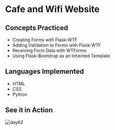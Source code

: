 # Cafe and Wifi Website

## Concepts Practiced
- Creating Forms with Flask-WTF
- Adding Validation to Forms with Flask-WTF
- Receiving Form Data with WTForms
- Using Flask-Bootstrap as an Inherited Template


## Languages Implemented
- HTML
- CSS
- Python

## See it in Action
![day62](https://user-images.githubusercontent.com/98851253/161461262-b6962031-b23d-4bdf-8afa-e30a2892f387.gif)
